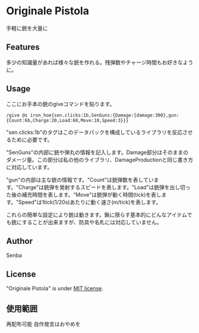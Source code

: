 # Originale Pistola
手軽に銃を大量に

## Features
多少の知識量があれば様々な銃を作れる。残弾数やチャージ時間もお好きなように。


## Usage
ここにお手本の銃のgiveコマンドを貼ります。

``/give @s iron_hoe{sen.clicks:1b,SenGuns:{Damage:{damage:300},gun:{Count:6b,Charge:20,Load:60,Move:10,Speed:3}}}``

"sen.clicks:1b"のタグはこのデータパックを構成しているライブラリを反応させるために必要です。

"SenGuns"の内部に銃や弾丸の情報を記入します。Damage部分はそのままのダメージ量。この部分は私の他のライブラリ、DamageProductionと同じ書き方に対応しています。

"gun"の内部は主な銃の情報です。"Count"は銃弾数を表しています。"Charge"は銃弾を発射するスピードを表します。"Load"は銃弾を出し切った後の補充時間を表します。"Move"は銃弾が動く時間(tick)を表します。"Speed"は1tick(1/20s)あたりに動く速さ(m/tick)を表します。

これらの簡単な設定により銃は動きます。鍬に限らす基本的にどんなアイテムでも銃にすることが出来ますが、防具や名札には対応していません。


## Author
 Senba

## License
"Originale Pistola" is under [MIT license](https://en.wikipedia.org/wiki/MIT_License).

## 使用範囲
再配布可能
自作発言はおやめを

